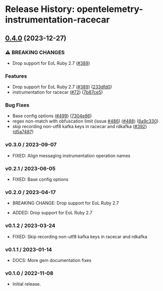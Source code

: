 # Release History: opentelemetry-instrumentation-racecar

## [0.4.0](https://github.com/comandeo/opentelemetry-ruby-contrib/compare/opentelemetry-instrumentation-racecar-v0.3.0...opentelemetry-instrumentation-racecar/v0.4.0) (2023-12-27)


### ⚠ BREAKING CHANGES

* Drop support for EoL Ruby 2.7 ([#389](https://github.com/comandeo/opentelemetry-ruby-contrib/issues/389))

### Features

* Drop support for EoL Ruby 2.7 ([#389](https://github.com/comandeo/opentelemetry-ruby-contrib/issues/389)) ([233dfd0](https://github.com/comandeo/opentelemetry-ruby-contrib/commit/233dfd0dae81346e9687090f9d8dfb85215e0ba7))
* instrumentation for racecar ([#72](https://github.com/comandeo/opentelemetry-ruby-contrib/issues/72)) ([7b87ce5](https://github.com/comandeo/opentelemetry-ruby-contrib/commit/7b87ce557ed13ad80d135348050a64042d423165))


### Bug Fixes

* Base config options ([#499](https://github.com/comandeo/opentelemetry-ruby-contrib/issues/499)) ([7304e86](https://github.com/comandeo/opentelemetry-ruby-contrib/commit/7304e86e9a3beba5c20f790b256bbb54469411ca))
* regex non-match with obfuscation limit (issue [#486](https://github.com/comandeo/opentelemetry-ruby-contrib/issues/486)) ([#488](https://github.com/comandeo/opentelemetry-ruby-contrib/issues/488)) ([6a9c330](https://github.com/comandeo/opentelemetry-ruby-contrib/commit/6a9c33088c6c9f39b2bc30247a3ed825553c07d4))
* skip recording non-utf8 kafka keys in racecar and rdkafka ([#392](https://github.com/comandeo/opentelemetry-ruby-contrib/issues/392)) ([d5a7487](https://github.com/comandeo/opentelemetry-ruby-contrib/commit/d5a74878e657efad2f6de6d5bc6dc25db0b631e3))

### v0.3.0 / 2023-09-07

* FIXED: Align messaging instrumentation operation names

### v0.2.1 / 2023-06-05

* FIXED: Base config options 

### v0.2.0 / 2023-04-17

* BREAKING CHANGE: Drop support for EoL Ruby 2.7 

* ADDED: Drop support for EoL Ruby 2.7 

### v0.1.2 / 2023-03-24

* FIXED: Skip recording non-utf8 kafka keys in racecar and rdkafka

### v0.1.1 / 2023-01-14

* DOCS: More gem documentation fixes 

### v0.1.0 / 2022-11-08

* Initial release.
